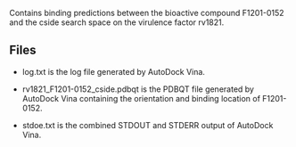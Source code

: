 Contains binding predictions between the bioactive compound F1201-0152 and the cside search space on the virulence factor rv1821.

## Files

- log.txt is the log file generated by AutoDock Vina.

- rv1821_F1201-0152_cside.pdbqt is the PDBQT file generated by AutoDock Vina containing the orientation and binding location of F1201-0152.

- stdoe.txt is the combined STDOUT and STDERR output of AutoDock Vina.

